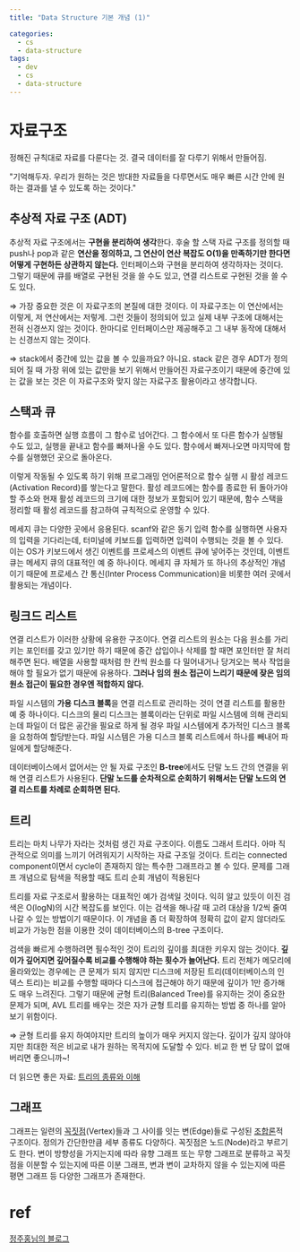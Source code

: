 ```yaml
---
title: "Data Structure 기본 개념 (1)"

categories:
  - cs
  - data-structure
tags:
  - dev
  - cs
  - data-structure
---
```


# 자료구조

정해진 규칙대로 자료를 다룬다는 것. 결국 데이터를 잘 다루기 위해서 만들어짐.

"기억해두자. 우리가 원하는 것은 방대한 자료들을 다루면서도 매우 빠른 시간 안에 원하는 결과를 낼 수 있도록 하는 것이다."

## 추상적 자료 구조 (ADT)

추상적 자료 구조에서는 **구현을 분리하여 생각**한다. 후술 할 스택 자료 구조를 정의할 때 push나 pop과 같은 **연산을 정의하고, 그 연산이 연산 복잡도 O(1)을 만족하기만 한다면 어떻게 구현하든 상관하지 않는다.** 인터페이스와 구현을 분리하여 생각하자는 것이다. 그렇기 때문에 큐를 배열로 구현된 것을 쓸 수도 있고, 연결 리스트로 구현된 것을 쓸 수도 있다.

⇒ 가장 중요한 것은 이 자료구조의 본질에 대한 것이다. 이 자료구조는 이 연산에서는 이렇게, 저 연산에서는 저렇게. 그런 것들이 정의되어 있고 실제 내부 구조에 대해서는 전혀 신경쓰지 않는 것이다. 한마디로 인터페이스만 제공해주고 그 내부 동작에 대해서는 신경쓰지 않는 것이다.

⇒ stack에서 중간에 있는 값을 볼 수 있을까요?
    아니요. stack 같은 경우 ADT가 정의되어 질 때 가장 위에 있는 값만을 보기 위해서 만들어진 자료구조이기 때문에 중간에 있는 값을 보는 것은 이 자료구조와 맞지 않는 자료구조 활용이라고 생각합니다.

## 스택과 큐

함수를 호출하면 실행 흐름이 그 함수로 넘어간다. 그 함수에서 또 다른 함수가 실행될 수도 있고, 실행을 끝내고 함수를 빠져나올 수도 있다. 함수에서 빠져나오면 마지막에 함수를 실행했던 곳으로 돌아온다. 

이렇게 작동될 수 있도록 하기 위해 프로그래밍 언어론적으로 함수 실행 시 활성 레코드(Activation Record)를 쌓는다고 말한다. 활성 레코드에는 함수를 종료한 뒤 돌아가야 할 주소와 현재 활성 레코드의 크기에 대한 정보가 포함되어 있기 때문에, 함수 스택을 정리할 때 활성 레코드를 참고하여 규칙적으로 운영할 수 있다.

메세지 큐는 다양한 곳에서 응용된다. scanf와 같은 동기 입력 함수를 실행하면 사용자의 입력을 기다리는데, 터미널에 키보드를 입력하면 입력이 수행되는 것을 볼 수 있다. 이는 OS가 키보드에서 생긴 이벤트를 프로세스의 이벤트 큐에 넣어주는 것인데, 이벤트 큐는 메세지 큐의 대표적인 예 중 하나이다. 메세지 큐 자체가 또 하나의 추상적인 개념이기 때문에 프로세스 간 통신(Inter Process Communication)을 비롯한 여러 곳에서 활용되는 개념이다.

## 링크드 리스트
연결 리스트가 이러한 상황에 유용한 구조이다. 연결 리스트의 원소는 다음 원소를 가리키는 포인터를 갖고 있기만 하기 때문에 중간 삽입이나 삭제를 할 때면 포인터만 잘 처리해주면 된다. 배열을 사용할 때처럼 한 칸씩 원소를 다 밀어내거나 당겨오는 복사 작업을 해야 할 필요가 없기 때문에 유용하다. **그러나 임의 원소 접근이 느리기 때문에 잦은 임의 원소 접근이 필요한 경우엔 적합하지 않다.**

파일 시스템의 **가용 디스크 블록**을 연결 리스트로 관리하는 것이 연결 리스트를 활용한 예 중 하나이다. 디스크의 물리 디스크는 블록이라는 단위로 파일 시스템에 의해 관리되는데 파일이 더 많은 공간을 필요로 하게 될 경우 파일 시스템에게 추가적인 디스크 블록을 요청하여 할당받는다. 파일 시스템은 가용 디스크 블록 리스트에서 하나를 빼내어 파일에게 할당해준다.

데이터베이스에서 없어서는 안 될 자료 구조인 **B-tree**에서도 단말 노드 간의 연결을 위해 연결 리스트가 사용된다. **단말 노드를 순차적으로 순회하기 위해서는 단말 노드의 연결 리스트를 차례로 순회하면 된다.**

## 트리

트리는 마치 나무가 자라는 것처럼 생긴 자료 구조이다. 이름도 그래서 트리다. 아마 직관적으로 의미를 느끼기 어려워지기 시작하는 자료 구조일 것이다. 트리는 connected component이면서 cycle이 존재하지 않는 특수한 그래프라고 볼 수 있다. 문제를 그래프 개념으로 탐색을 적용할 때도 트리 순회 개념이 적용된다

트리를 자료 구조로서 활용하는 대표적인 예가 검색일 것이다. 익히 알고 있듯이 이진 검색은 O(logN)의 시간 복잡도를 보인다. 이는 검색을 해나갈 때 고려 대상을 1/2씩 줄여나갈 수 있는 방법이기 때문이다. 이 개념을 좀 더 확장하여 정확히 값이 같지 않더라도 비교가 가능한 점을 이용한 것이 데이터베이스의 B-tree 구조이다.

검색을 빠르게 수행하려면 필수적인 것이 트리의 깊이를 최대한 키우지 않는 것이다. **깊이가 깊어지면 깊어질수록 비교를 수행해야 하는 횟수가 늘어난다.** 트리 전체가 메모리에 올라와있는 경우에는 큰 문제가 되지 않지만 디스크에 저장된 트리(데이터베이스의 인덱스 트리)는 비교를 수행할 때마다 디스크에 접근해야 하기 때문에 깊이가 1만 증가해도 매우 느려진다. 그렇기 때문에 균형 트리(Balanced Tree)를 유지하는 것이 중요한 문제가 되며, AVL 트리를 배우는 것은 자가 균형 트리를 유지하는 방법 중 하나를 알아보기 위함이다. 

⇒ 균형 트리를 유지 하여야지만 트리의 높이가 매우 커지지 않는다. 깊이가 깊지 않아야지만 최대한 적은 비교로 내가 원하는 목적지에 도달할 수 있다. 비교 한 번 당 많이 없애버리면 좋으니까~!

더 읽으면 좋은 자료: [트리의 종류와 이해](http://www.secmem.org/blog/2019/05/09/%ED%8A%B8%EB%A6%AC%EC%9D%98-%EC%A2%85%EB%A5%98%EC%99%80-%EC%9D%B4%ED%95%B4/)

## 그래프

그래프는 일련의 [꼭짓점](https://ko.wikipedia.org/wiki/%EA%BC%AD%EC%A7%93%EC%A0%90)(Vertex)들과 그 사이를 잇는 변(Edge)들로 구성된 [조합론](https://ko.wikipedia.org/wiki/%EC%A1%B0%ED%95%A9%EB%A1%A0)적 구조이다. 정의가 간단한만큼 세부 종류도 다양하다. 꼭짓점은 노드(Node)라고 부르기도 한다. 변이 방향성을 가지는지에 따라 유향 그래프 또는 무향 그래프로 분류하고 꼭짓점을 이분할 수 있는지에 따른 이분 그래프, 변과 변이 교차하지 않을 수 있는지에 따른 평면 그래프 등 다양한 그래프가 존재한다.

# ref
[정주홍님의 블로그](https://brunch.co.kr/@toughrogrammer/12)
